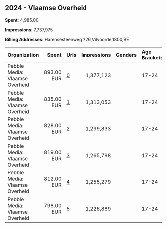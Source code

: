 ## 2024 - Vlaamse Overheid 
**Spent**: 4,985.00

**Impressions**: 7,737,975

**Billing Addresses**: Harensesteenweg 226,Vilvoorde,1800,BE

|Organization|Spent|Urls|Impressions|Genders|Age Brackets|Country Codes|
|:---|---:|:---|---:|:---|:---|:---|
|Pebble Media: Vlaamse Overheid|893.00 EUR|[0](https://www.snap.com/political-ads/asset/c5c2ed106a3b69dca2e6fabf8129304bd86056277542f8a51300fa900e461fd7?mediaType=mp4)|1,377,123||17-24|belgium|
|Pebble Media: Vlaamse Overheid|835.00 EUR|[1](https://www.snap.com/political-ads/asset/9961c325513954758bd2613bde3307eae840dc3d296fcfe47916593d8bf83993?mediaType=mp4)|1,313,053||17-24|belgium|
|Pebble Media: Vlaamse Overheid|828.00 EUR|[2](https://www.snap.com/political-ads/asset/9c49c8411e4f0f2cd86a9bb1967cc617fecb86b11cdcc5f594f82a08a2f281c3?mediaType=mp4)|1,299,833||17-24|belgium|
|Pebble Media: Vlaamse Overheid|819.00 EUR|[3](https://www.snap.com/political-ads/asset/6c3f1b9b91b45c9cb245cae321bb7139ff2f2caccf86d839a6da406445578379?mediaType=mp4)|1,265,798||17-24|belgium|
|Pebble Media: Vlaamse Overheid|812.00 EUR|[4](https://www.snap.com/political-ads/asset/16d6f3d3235cb7ad977d62d1d08db0b22b33783da2cf5ea9d7bb2dbcf0b81a06?mediaType=mp4)|1,255,279||17-24|belgium|
|Pebble Media: Vlaamse Overheid|798.00 EUR|[5](https://www.snap.com/political-ads/asset/d3d669560393605567d3d38b5260c6212e36cac975ad577c88f60a5a8f67ad73?mediaType=mp4)|1,226,889||17-24|belgium|
